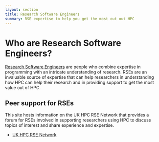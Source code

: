 ```yaml
---
layout: section
title: Research Software Engineers
summary: RSE expertise to help you get the most out out HPC
---
```


# Who are Research Software Engineers?

[Research Software Engineers](http://www.rse.ac.uk) are people who combine expertise in programming
with an intricate understanding of research. RSEs are an invaluable source of expertise that can
help researchers in understanding how HPC can help their research and in providing support to get 
the most value out of HPC.

## Peer support for RSEs

This site hosts information on the UK HPC RSE Network that provides a forum for RSEs involved in 
supporting researchers using HPC to discuss topics of interest and share experience and expertise.

   - [UK HPC RSE Network](rse_network.html)


<!--
This page covers:

   - Ways that researchers can get help from RSEs to assist them in making best use of HPC facilities.
   - Information for RSEs on the RSE HPC support networks available in the UK, how you can access them
     and get involved.
-->


